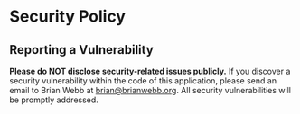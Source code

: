 # Security Policy

## Reporting a Vulnerability

**Please do NOT disclose security-related issues publicly.**  If you discover a security vulnerability within the code of this application, 
please send an email to Brian Webb at brian@brianwebb.org. All security vulnerabilities will be promptly addressed.
